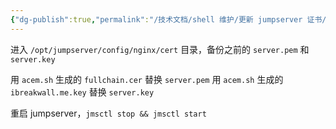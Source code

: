 ```yaml
---
{"dg-publish":true,"permalink":"/技术文档/shell 维护/更新 jumpserver 证书/","tags":["jumpserver","证书"]}
---
```


进入 `/opt/jumpserver/config/nginx/cert` 目录，备份之前的 `server.pem` 和 `server.key`

用 `acem.sh` 生成的 `fullchain.cer` 替换 `server.pem`
用 `acem.sh` 生成的 `ibreakwall.me.key` 替换 `server.key`

重启 jumpserver，`jmsctl stop && jmsctl start`